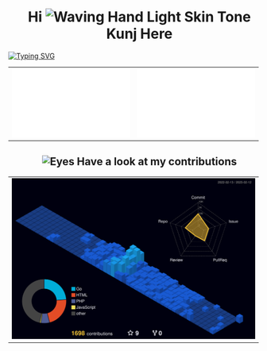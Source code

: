 <div id="user-content-toc">
  <ul>
    <summary align="center">
             <h1 >Hi <img src="https://raw.githubusercontent.com/Tarikul-Islam-Anik/Animated-Fluent-Emojis/master/Emojis/Hand%20gestures/Waving%20Hand%20Light%20Skin%20Tone.png" alt="Waving Hand Light Skin Tone" width="50" height="50" /> Kunj Here</h1>
    </summary>
  </ul>
</div>




[![Typing SVG](https://readme-typing-svg.demolab.com?font=Comfortaa&size=100&pause=1000&color=0EF7AF&center=true&vCenter=true&width=2000&height=400&lines=DEVOPS;OPENSOURCE;CLOUDNATIVE)](https://git.io/typing-svg)
        
 <table align="center">
  <tr>
    <td align="center">
      <img alt="Contributions" src="https://raw.githubusercontent.com/kunjgit/github-stats/master/generated/overview.svg#gh-dark-mode-only"  >
    </td>
    <td align="center">
        <img src ="https://raw.githubusercontent.com/kunjgit/github-stats/master/generated/languages.svg#gh-dark-mode-only">
    </td>
  </tr>
</table>     
        
<div id="user-content-toc">
  <ul>
    <summary align="center">
             <h2><img src="https://raw.githubusercontent.com/Tarikul-Islam-Anik/Animated-Fluent-Emojis/master/Emojis/Hand%20gestures/Eyes.png" alt="Eyes" width="50" height="50" /> Have a look at my contributions</h2>
    </summary>
  </ul>
</div>

<table align="center">
  <tr>
    <td align="center">
      <img alt="Contributions" src="./profile-3d-contrib/profile-night-view.svg"  >
    </td>
  </tr>
</table>     
